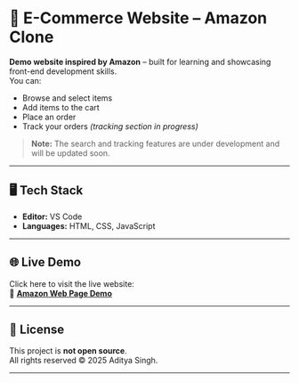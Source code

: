 # 🛒 E-Commerce Website – Amazon Clone

**Demo website inspired by Amazon** – built for learning and showcasing front-end development skills.  
You can:
- Browse and select items
- Add items to the cart 
- Place an order  
- Track your orders *(tracking section in progress)*

> **Note:** The search and tracking features are under development and will be updated soon.

---  

## 🖥️ Tech Stack
- **Editor:** VS Code  
- **Languages:** HTML, CSS, JavaScript  

---

## 🌐 Live Demo
Click here to visit the live website:  
🔗 **[Amazon Web Page Demo](https://adityasinnghh.github.io/Amazon-web-page1/)**

---

## 📜 License
This project is **not open source**.  
All rights reserved © 2025 Aditya Singh.  



---
